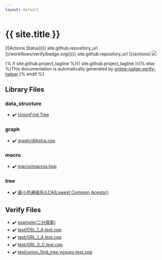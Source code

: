 ```yaml
---
layout: default
---
```


<!-- mathjax config similar to math.stackexchange -->
<script type="text/javascript" async
  src="https://cdnjs.cloudflare.com/ajax/libs/mathjax/2.7.5/MathJax.js?config=TeX-MML-AM_CHTML">
</script>
<script type="text/x-mathjax-config">
  MathJax.Hub.Config({
    TeX: { equationNumbers: { autoNumber: "AMS" }},
    tex2jax: {
      inlineMath: [ ['$','$'] ],
      processEscapes: true
    },
    "HTML-CSS": { matchFontHeight: false },
    displayAlign: "left",
    displayIndent: "2em"
  });
</script>

<script type="text/javascript" src="https://cdnjs.cloudflare.com/ajax/libs/jquery/3.4.1/jquery.min.js"></script>
<script src="https://cdn.jsdelivr.net/npm/jquery-balloon-js@1.1.2/jquery.balloon.min.js" integrity="sha256-ZEYs9VrgAeNuPvs15E39OsyOJaIkXEEt10fzxJ20+2I=" crossorigin="anonymous"></script>
<script type="text/javascript" src="assets/js/copy-button.js"></script>
<link rel="stylesheet" href="assets/css/copy-button.css" />


# {{ site.title }}

[![Actions Status]({{ site.github.repository_url }}/workflows/verify/badge.svg)]({{ site.github.repository_url }}/actions)
<a href="{{ site.github.repository_url }}"><img src="https://img.shields.io/github/last-commit/{{ site.github.owner_name }}/{{ site.github.repository_name }}" /></a>

{% if site.github.project_tagline %}{{ site.github.project_tagline }}{% else %}This documentation is automatically generated by <a href="https://github.com/kmyk/online-judge-verify-helper">online-judge-verify-helper</a>.{% endif %}

## Library Files

<div id="c8f6850ec2ec3fb32f203c1f4e3c2fd2"></div>

### data_structure

* :heavy_check_mark: <a href="library/data_structure/unionfind.hpp.html">UnionFind Tree</a>


<div id="f8b0b924ebd7046dbfa85a856e4682c8"></div>

### graph

* :heavy_check_mark: <a href="library/graph/dijkstra.cpp.html">graph/dijkstra.cpp</a>


<div id="eb320f0c2b6a25b48ca861a120eea902"></div>

### macro

* :heavy_check_mark: <a href="library/macro/macros.hpp.html">macro/macros.hpp</a>


<div id="c0af77cf8294ff93a5cdb2963ca9f038"></div>

### tree

* :heavy_check_mark: <a href="library/tree/lca.cpp.html">最小共通祖先/LCA(Lowest Common Acestor)</a>


## Verify Files

* :heavy_check_mark: <a href="verify/example/example.test.cpp.html">example(二分探索)</a>
* :heavy_check_mark: <a href="verify/test/DSL_1_A.test.cpp.html">test/DSL_1_A.test.cpp</a>
* :heavy_check_mark: <a href="verify/test/GRL_1_A.test.cpp.html">test/GRL_1_A.test.cpp</a>
* :heavy_check_mark: <a href="verify/test/GRL_5_C.test.cpp.html">test/GRL_5_C.test.cpp</a>
* :heavy_check_mark: <a href="verify/test/union_find_tree.yosupo.test.cpp.html">test/union_find_tree.yosupo.test.cpp</a>


